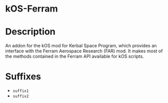 # kOS-Ferram

# Description
An addon for the kOS mod for Kerbal Space Program, which provides an interface with the Ferram Aerospace Research (FAR) mod.
It makes most of the methods contained in the Ferram API available for kOS scripts.


# Suffixes

- `suffix1`
- `suffix2`
